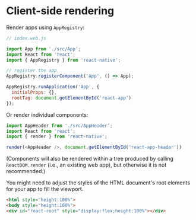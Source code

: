 # Client-side rendering

Render apps using `AppRegistry`:

```js
// index.web.js

import App from './src/App';
import React from 'react';
import { AppRegistry } from 'react-native';

// register the app
AppRegistry.registerComponent('App', () => App);

AppRegistry.runApplication('App', {
  initialProps: {},
  rootTag: document.getElementById('react-app')
});
```

Or render individual components:

```js
import AppHeader from './src/AppHeader';
import React from 'react';
import { render } from 'react-native';

render(<AppHeader />, document.getElementById('react-app-header'))
```

(Components will also be rendered within a tree produced by calling
`ReactDOM.render` (i.e., an existing web app), but
otherwise it is not recommended.)

You might need to adjust the styles of the HTML document's root elements for
your app to fill the viewport.

```html
<html style="height:100%">
<body style="height:100%">
<div id="react-root" style="display:flex;height:100%"></div>
```
